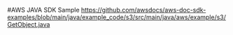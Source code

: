 #AWS JAVA SDK Sample
https://github.com/awsdocs/aws-doc-sdk-examples/blob/main/java/example_code/s3/src/main/java/aws/example/s3/GetObject.java
